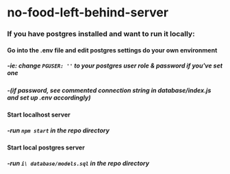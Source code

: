 # no-food-left-behind-server

### If you have postgres installed and want to run it locally:

#### Go into the .env file and edit postgres settings do your own environment

##### -ie: change `PGUSER: ''` to your postgres user role & password if you've set one

##### -(if password, see commented connection string in database/index.js and set up .env accordingly)

#### Start localhost server

##### -run `npm start` in the repo directory

#### Start local postgres server

##### -run `i\ database/models.sql` in the repo directory
